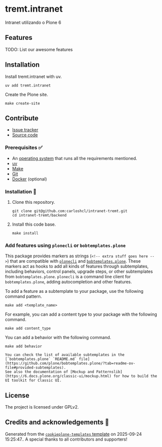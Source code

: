 # tremt.intranet

Intranet utilizando o Plone 6

## Features

TODO: List our awesome features

## Installation

Install tremt.intranet with uv.

```shell
uv add tremt.intranet
```

Create the Plone site.

```shell
make create-site
```

## Contribute

- [Issue tracker](https://github.com/carloshcl/intranet-tremt/issues)
- [Source code](https://github.com/carloshcl/intranet-tremt/)

### Prerequisites ✅

-   An [operating system](https://6.docs.plone.org/install/create-project-cookieplone.html#prerequisites-for-installation) that runs all the requirements mentioned.
-   [uv](https://6.docs.plone.org/install/create-project-cookieplone.html#uv)
-   [Make](https://6.docs.plone.org/install/create-project-cookieplone.html#make)
-   [Git](https://6.docs.plone.org/install/create-project-cookieplone.html#git)
-   [Docker](https://docs.docker.com/get-started/get-docker/) (optional)

### Installation 🔧

1.  Clone this repository.

    ```shell
    git clone git@github.com:carloshcl/intranet-tremt.git
    cd intranet-tremt/backend
    ```

2.  Install this code base.

    ```shell
    make install
    ```


### Add features using `plonecli` or `bobtemplates.plone`

This package provides markers as strings (`<!-- extra stuff goes here -->`) that are compatible with [`plonecli`](https://github.com/plone/plonecli) and [`bobtemplates.plone`](https://github.com/plone/bobtemplates.plone).
These markers act as hooks to add all kinds of features through subtemplates, including behaviors, control panels, upgrade steps, or other subtemplates from `bobtemplates.plone`.
`plonecli` is a command line client for `bobtemplates.plone`, adding autocompletion and other features.

To add a feature as a subtemplate to your package, use the following command pattern.

```shell
make add <template_name>
```

For example, you can add a content type to your package with the following command.

```shell
make add content_type
```

You can add a behavior with the following command.

```shell
make add behavior
```

```{seealso}
You can check the list of available subtemplates in the [`bobtemplates.plone` `README.md` file](https://github.com/plone/bobtemplates.plone/?tab=readme-ov-file#provided-subtemplates).
See also the documentation of [Mockup and Patternslib](https://6.docs.plone.org/classic-ui/mockup.html) for how to build the UI toolkit for Classic UI.
```

## License

The project is licensed under GPLv2.

## Credits and acknowledgements 🙏

Generated from the [`cookieplone-templates`  template](https://github.com/plone/cookieplone-templates/tree/main/) on 2025-09-24 15:25:47.. A special thanks to all contributors and supporters!
